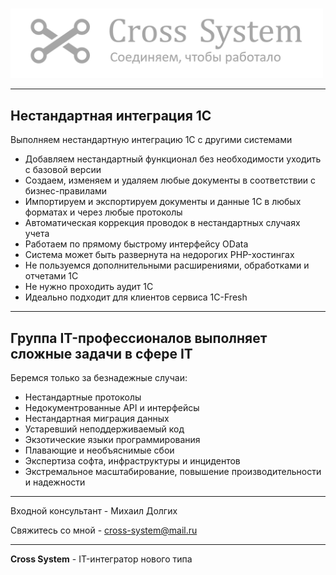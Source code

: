 <br>

<p align="left">
  <img src="images/logo.png" width="500" title="Нестандартная интеграция с 1С">
</p>

<hr>

## Нестандартная интеграция 1С

Выполняем нестандартную интеграцию 1С с другими системами
- Добавляем нестандартный функционал без необходимости уходить с базовой версии
- Создаем, изменяем и удаляем любые документы в соответствии с бизнес-правилами
- Импортируем и экспортируем документы и данные 1С в любых форматах и через любые протоколы
- Автоматическая коррекция проводок в нестандартных случаях учета
- Работаем по прямому быстрому интерфейсу OData
- Система может быть развернута на недорогих PHP-хостингах
- Не пользуемся дополнительными расширениями, обработками и отчетами 1С
- Не нужно проходить аудит 1С
- Идеально подходит для клиентов сервиса 1С-Fresh

<hr>

## Группа IT-профессионалов выполняет сложные задачи в сфере IT

Беремся только за безнадежные случаи:
- Нестандартные протоколы
- Недокументрованные API и интерфейсы
- Нестандартная миграция данных
- Устаревший неподдерживаемый код
- Экзотические языки программирования
- Плавающие и необъяснимые сбои
- Экспертиза софта, инфраструктуры и инцидентов
- Экстремальное масштабирование, повышение производительности и надежности

<hr>

Входной консультант - Михаил Долгих

Свяжитесь со мной - <a href="mailto:cross-system@mail.ru">cross-system@mail.ru</a>

<hr>

**Сross System** - IT-интегратор нового типа
 
